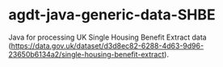 # agdt-java-generic-data-SHBE
Java for processing UK Single Housing Benefit Extract data (https://data.gov.uk/dataset/d3d8ec82-6288-4d63-9d96-23650b6134a2/single-housing-benefit-extract).
